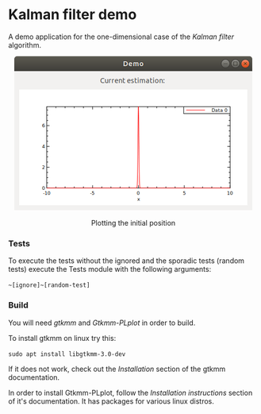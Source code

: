 # Kalman filter demo

A demo application for the one-dimensional case of the _Kalman filter_ algorithm.


<p align="center"><img src="initial_position_plot.png" alt="Initial position on plot" /></p>
<p align="center">Plotting the initial position</p>

### Tests

To execute the tests without the ignored and the sporadic tests (random tests) execute the Tests module with the following arguments:

`~[ignore]~[random-test]`

### Build

You will need _gtkmm_ and _Gtkmm-PLplot_ in order to build.

To install gtkmm on linux try this:

`sudo apt install libgtkmm-3.0-dev`

If it does not work, check out the _Installation_ section of the gtkmm documentation.

In order to install Gtkmm-PLplot, follow the _Installation instructions_ section of it's documentation. It has packages for various linux distros.